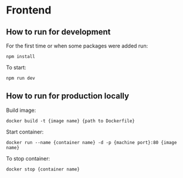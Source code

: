 # Frontend
## How to run for development
For the first time or when some packages were added run:
```
npm install
```
To start:
```
npm run dev
```
## How to run for production locally
Build image:
```
docker build -t {image name} {path to Dockerfile}
```
Start container:
```
docker run --name {container name} -d -p {machine port}:80 {image name}
```
To stop container:
```
docker stop {container name}
```